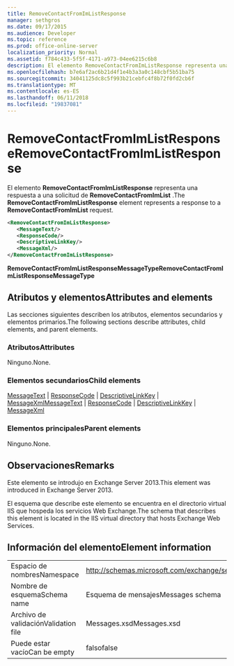 ```yaml
---
title: RemoveContactFromImListResponse
manager: sethgros
ms.date: 09/17/2015
ms.audience: Developer
ms.topic: reference
ms.prod: office-online-server
localization_priority: Normal
ms.assetid: f784c433-5f5f-4171-a973-04ee6215c6b8
description: El elemento RemoveContactFromImListResponse representa una respuesta a una solicitud de RemoveContactFromImList.
ms.openlocfilehash: b7e6af2ac6b21d4f1e4b3a3a0c148cbf5b51ba75
ms.sourcegitcommit: 34041125dc8c5f993b21cebfc4f8b72f0fd2cb6f
ms.translationtype: MT
ms.contentlocale: es-ES
ms.lasthandoff: 06/11/2018
ms.locfileid: "19837081"
---
```

# <a name="removecontactfromimlistresponse"></a><span data-ttu-id="d23de-103">RemoveContactFromImListResponse</span><span class="sxs-lookup"><span data-stu-id="d23de-103">RemoveContactFromImListResponse</span></span>

<span data-ttu-id="d23de-104">El elemento **RemoveContactFromImListResponse** representa una respuesta a una solicitud de **RemoveContactFromImList** .</span><span class="sxs-lookup"><span data-stu-id="d23de-104">The **RemoveContactFromImListResponse** element represents a response to a **RemoveContactFromImList** request.</span></span> 
  
```XML
<RemoveContactFromImListResponse>
   <MessageText/>
   <ResponseCode/>
   <DescriptiveLinkKey/>
   <MessageXml/>
</RemoveContactFromImListResponse>
```

 <span data-ttu-id="d23de-105">**RemoveContactFromImListResponseMessageType**</span><span class="sxs-lookup"><span data-stu-id="d23de-105">**RemoveContactFromImListResponseMessageType**</span></span>
## <a name="attributes-and-elements"></a><span data-ttu-id="d23de-106">Atributos y elementos</span><span class="sxs-lookup"><span data-stu-id="d23de-106">Attributes and elements</span></span>

<span data-ttu-id="d23de-107">Las secciones siguientes describen los atributos, elementos secundarios y elementos primarios.</span><span class="sxs-lookup"><span data-stu-id="d23de-107">The following sections describe attributes, child elements, and parent elements.</span></span>
  
### <a name="attributes"></a><span data-ttu-id="d23de-108">Atributos</span><span class="sxs-lookup"><span data-stu-id="d23de-108">Attributes</span></span>

<span data-ttu-id="d23de-109">Ninguno.</span><span class="sxs-lookup"><span data-stu-id="d23de-109">None.</span></span>
  
### <a name="child-elements"></a><span data-ttu-id="d23de-110">Elementos secundarios</span><span class="sxs-lookup"><span data-stu-id="d23de-110">Child elements</span></span>

<span data-ttu-id="d23de-111">[MessageText](messagetext.md) | [ResponseCode](responsecode.md) | [DescriptiveLinkKey](descriptivelinkkey.md) | [MessageXml](messagexml.md)</span><span class="sxs-lookup"><span data-stu-id="d23de-111">[MessageText](messagetext.md) | [ResponseCode](responsecode.md) | [DescriptiveLinkKey](descriptivelinkkey.md) | [MessageXml](messagexml.md)</span></span>
  
### <a name="parent-elements"></a><span data-ttu-id="d23de-112">Elementos principales</span><span class="sxs-lookup"><span data-stu-id="d23de-112">Parent elements</span></span>

<span data-ttu-id="d23de-113">Ninguno.</span><span class="sxs-lookup"><span data-stu-id="d23de-113">None.</span></span>
  
## <a name="remarks"></a><span data-ttu-id="d23de-114">Observaciones</span><span class="sxs-lookup"><span data-stu-id="d23de-114">Remarks</span></span>

<span data-ttu-id="d23de-115">Este elemento se introdujo en Exchange Server 2013.</span><span class="sxs-lookup"><span data-stu-id="d23de-115">This element was introduced in Exchange Server 2013.</span></span>
  
<span data-ttu-id="d23de-116">El esquema que describe este elemento se encuentra en el directorio virtual IIS que hospeda los servicios Web Exchange.</span><span class="sxs-lookup"><span data-stu-id="d23de-116">The schema that describes this element is located in the IIS virtual directory that hosts Exchange Web Services.</span></span>
  
## <a name="element-information"></a><span data-ttu-id="d23de-117">Información del elemento</span><span class="sxs-lookup"><span data-stu-id="d23de-117">Element information</span></span>

|||
|:-----|:-----|
|<span data-ttu-id="d23de-118">Espacio de nombres</span><span class="sxs-lookup"><span data-stu-id="d23de-118">Namespace</span></span>  <br/> |http://schemas.microsoft.com/exchange/services/2006/messages  <br/> |
|<span data-ttu-id="d23de-119">Nombre de esquema</span><span class="sxs-lookup"><span data-stu-id="d23de-119">Schema name</span></span>  <br/> |<span data-ttu-id="d23de-120">Esquema de mensajes</span><span class="sxs-lookup"><span data-stu-id="d23de-120">Messages schema</span></span>  <br/> |
|<span data-ttu-id="d23de-121">Archivo de validación</span><span class="sxs-lookup"><span data-stu-id="d23de-121">Validation file</span></span>  <br/> |<span data-ttu-id="d23de-122">Messages.xsd</span><span class="sxs-lookup"><span data-stu-id="d23de-122">Messages.xsd</span></span>  <br/> |
|<span data-ttu-id="d23de-123">Puede estar vacío</span><span class="sxs-lookup"><span data-stu-id="d23de-123">Can be empty</span></span>  <br/> |<span data-ttu-id="d23de-124">falso</span><span class="sxs-lookup"><span data-stu-id="d23de-124">false</span></span>  <br/> |
   

